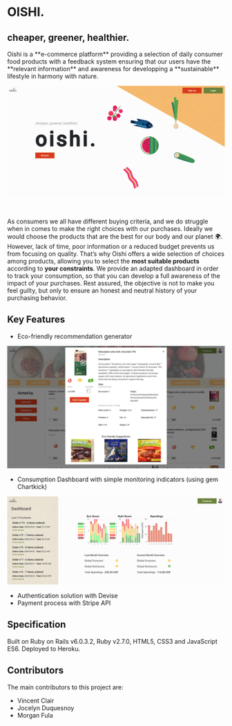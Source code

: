 <h1> OISHI. </h1>
<h2>  cheaper, greener, healthier. </h2>
Oishi is a **e-commerce platform** providing a selection of daily consumer food products with a feedback system ensuring that our users have the **relevant information** and awareness for developping a **sustainable** lifestyle in harmony with nature. 
</br>

![Image of Oishi Homepage](https://github.com/emmanuelferreira/oishi/blob/master/app/assets/images/oishi_homepage.png)

</br>

As consumers we all have different buying criteria, and we do struggle when in comes to make the right choices with our purchases. Ideally we would choose the products that are the best for our body and our planet :earth_africa:. However, lack of time, poor information or a reduced budget prevents us from focusing on quality. That’s why Oishi offers a wide selection of choices among products, allowing you to select the **most suitable products** according to **your constraints**. We provide an adapted dashboard in order to track your consumption, so that you can develop a full awareness of the impact of your purchases. Rest assured, the objective is not to make you feel guilty, but only to ensure an honest and neutral history of your purchasing behavior.

<h2>Key Features</h2>

* Eco-friendly recommendation generator 

![Image of Oishi Suggestion Feature](https://github.com/emmanuelferreira/oishi/blob/master/app/assets/images/oishi_suggestion.png)

* Consumption Dashboard with simple monitoring indicators (using gem Chartkick)

![Image of Oishi Dashboard](https://github.com/emmanuelferreira/oishi/blob/master/app/assets/images/oishi_dasboard.png)

* Authentication solution with Devise
* Payment process with Stripe API


<h2>Specification</h2>
Built on Ruby on Rails v6.0.3.2, Ruby v2.7.0, HTML5, CSS3 and JavaScript ES6. Deployed to Heroku.


<h2>Contributors</h2>
The main contributors to this project are:

* Vincent Clair
* Jocelyn Duquesnoy
* Morgan Fula
